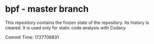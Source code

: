 # bpf - master branch

This repository contains the frozen state of the repository.
Its history is cleared. It is used only for static code
analysis with Codacy.

Commit Time: 1727706831